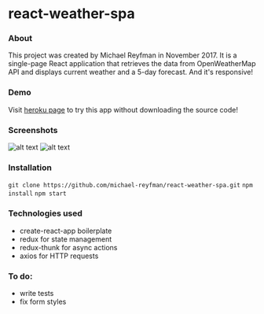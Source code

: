# react-weather-spa

### About
This project was created by Michael Reyfman in November 2017. It is a single-page React application that retrieves the data from OpenWeatherMap API and displays current weather and a 5-day forecast. And it's responsive!

### Demo
Visit [heroku page](http://react-weather-spa.herokuapp.com/) to try this app without downloading the source code!

### Screenshots
![alt text](https://i.imgur.com/hjDDo7K.png)
![alt text](https://i.imgur.com/tfNcvhl.png)

### Installation
`git clone https://github.com/michael-reyfman/react-weather-spa.git`
`npm install`
`npm start`

### Technologies used
  * create-react-app boilerplate
  * redux for state management
  * redux-thunk for async actions
  * axios for HTTP requests

### To do:
  * write tests
  * fix form styles
